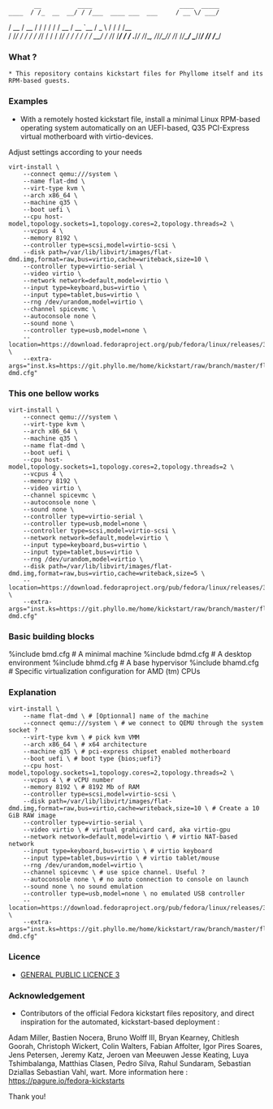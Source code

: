            __          ____                        ____  _____
    ____  / /_  __  __/ / /___  ____ ___  ___     / __ \/ ___/
   / __ \/ __ \/ / / / / / __ \/ __ `__ \/ _ \   / / / /\__ \
  / /_/ / / / / /_/ / / / /_/ / / / / / /  __/  / /_/ /___/ /
 / .___/_/ /_/\__, /_/_/\____/_/ /_/ /_/\___/   \____//____/
/_/          /____/

### What ? 

    * This repository contains kickstart files for Phyllome itself and its RPM-based guests.

### Examples

* With a remotely hosted kickstart file, install a minimal Linux RPM-based operating system automatically on an UEFI-based, Q35 PCI-Express virtual motherboard with virtio-devices.

Adjust settings according to your needs

```
virt-install \
    --connect qemu:///system \
    --name flat-dmd \ 
    --virt-type kvm \ 
    --arch x86_64 \ 
    --machine q35 \
    --boot uefi \ 
    --cpu host-model,topology.sockets=1,topology.cores=2,topology.threads=2 \
    --vcpus 4 \ 
    --memory 8192 \
    --controller type=scsi,model=virtio-scsi \
    --disk path=/var/lib/libvirt/images/flat-dmd.img,format=raw,bus=virtio,cache=writeback,size=10 \ 
    --controller type=virtio-serial \ 
    --video virtio \ 
    --network network=default,model=virtio \
    --input type=keyboard,bus=virtio \ 
    --input type=tablet,bus=virtio \ 
    --rng /dev/urandom,model=virtio \
    --channel spicevmc \ 
    --autoconsole none \  
    --sound none \ 
    --controller type=usb,model=none \
    --location=https://download.fedoraproject.org/pub/fedora/linux/releases/34/Everything/x86_64/os/ \
    --extra-args="inst.ks=https://git.phyllo.me/home/kickstart/raw/branch/master/flat/flat-dmd.cfg"
```

### This one bellow works 

```
virt-install \
    --connect qemu:///system \
    --virt-type kvm \
    --arch x86_64 \
    --machine q35 \
    --name flat-dmd \
    --boot uefi \
    --cpu host-model,topology.sockets=1,topology.cores=2,topology.threads=2 \
    --vcpus 4 \
    --memory 8192 \
    --video virtio \
    --channel spicevmc \
    --autoconsole none \
    --sound none \
    --controller type=virtio-serial \
    --controller type=usb,model=none \
    --controller type=scsi,model=virtio-scsi \
    --network network=default,model=virtio \
    --input type=keyboard,bus=virtio \
    --input type=tablet,bus=virtio \
    --rng /dev/urandom,model=virtio \
    --disk path=/var/lib/libvirt/images/flat-dmd.img,format=raw,bus=virtio,cache=writeback,size=5 \
    --location=https://download.fedoraproject.org/pub/fedora/linux/releases/34/Everything/x86_64/os/ \
    --extra-args="inst.ks=https://git.phyllo.me/home/kickstart/raw/branch/master/flat/flat-dmd.cfg"
```

###  Basic building blocks 

%include bmd.cfg # A minimal machine
%include bdmd.cfg # A desktop environment
%include bhmd.cfg # A base hypervisor
%include bhamd.cfg # Specific virtualization configuration for AMD (tm) CPUs

### Explanation

```
virt-install \
    --name flat-dmd \ # [Optionnal] name of the machine 
    --connect qemu:///system \ # we connect to QEMU through the system socket ?
    --virt-type kvm \ # pick kvm VMM
    --arch x86_64 \ # x64 architecture
    --machine q35 \ # pci-express chipset enabled motherboard
    --boot uefi \ # boot type {bios;uefi?}
    --cpu host-model,topology.sockets=1,topology.cores=2,topology.threads=2 \
    --vcpus 4 \ # vCPU number
    --memory 8192 \ # 8192 Mb of RAM
    --controller type=scsi,model=virtio-scsi \
    --disk path=/var/lib/libvirt/images/flat-dmd.img,format=raw,bus=virtio,cache=writeback,size=10 \ # Create a 10 GiB RAW image
    --controller type=virtio-serial \ 
    --video virtio \ # virtual grahicard card, aka virtio-gpu 
    --network network=default,model=virtio \ # virtio NAT-based network
    --input type=keyboard,bus=virtio \ # virtio keyboard
    --input type=tablet,bus=virtio \ # virtio tablet/mouse
    --rng /dev/urandom,model=virtio \
    --channel spicevmc \ # use spice channel. Useful ?
    --autoconsole none \ # no auto connection to console on launch 
    --sound none \ no sound emulation
    --controller type=usb,model=none \ no emulated USB controller
    --location=https://download.fedoraproject.org/pub/fedora/linux/releases/34/Everything/x86_64/os/ \
    --extra-args="inst.ks=https://git.phyllo.me/home/kickstart/raw/branch/master/flat/flat-dmd.cfg"
```


### Licence

* [GENERAL PUBLIC LICENCE 3](./LICENSE) 

### Acknowledgement

* Contributors of the official Fedora kickstart files repository, and direct inspiration for the automated, kickstart-based deployment : 

Adam Miller, Bastien Nocera, Bruno Wolff III, Bryan Kearney, Chitlesh Goorah, Christoph Wickert, 
Colin Walters, Fabian Affolter, Igor Pires Soares, Jens Petersen, Jeremy Katz, Jeroen van Meeuwen
Jesse Keating, Luya Tshimbalanga, Matthias Clasen, Pedro Silva, Rahul Sundaram, Sebastian Dziallas
Sebastian Vahl, wart. More information here : https://pagure.io/fedora-kickstarts

Thank you!